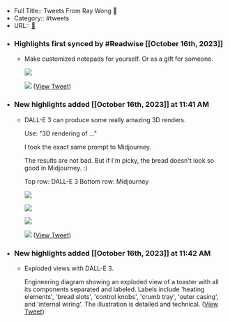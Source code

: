 - Full Title:: Tweets From Ray Wong 💯
- Category:: #tweets
- URL:: [🔗](https://twitter.com/prompt_mastery)
- ### Highlights first synced by #Readwise [[October 16th, 2023]]
    - Make customized notepads for yourself. Or as a gift for someone. 
      
      ![](https://pbs.twimg.com/media/F8hOcXEXIAABFy1.jpg) 
      
      ![](https://pbs.twimg.com/media/F8hOdozXIAAdsrP.jpg) ([View Tweet](https://twitter.com/prompt_mastery/status/1713705977403322699))
- ### New highlights added [[October 16th, 2023]] at 11:41 AM
    - DALL-E 3 can produce some really amazing 3D renders.
      
      Use: "3D rendering of ..." 
      
      I took the exact same prompt to Midjourney. 
      
      The results are not bad. But if I'm picky, the bread doesn't look so good in Midjourney. :)
      
      Top row: DALL-E 3
      Bottom row: Midjourney 
      
      ![](https://pbs.twimg.com/media/F8e-Fq0WEAAfldn.jpg) 
      
      ![](https://pbs.twimg.com/media/F8e-G8oX0AAVIgS.jpg) 
      
      ![](https://pbs.twimg.com/media/F8e_ELNXMAA4LWF.jpg) 
      
      ![](https://pbs.twimg.com/media/F8e_E0iWIAAKiNP.jpg) ([View Tweet](https://twitter.com/prompt_mastery/status/1713548373779693686))
- ### New highlights added [[October 16th, 2023]] at 11:42 AM
    - Exploded views with DALL-E 3.
      
      Engineering diagram showing an exploded view of a toaster with all its components separated and labeled. Labels include 'heating elements', 'bread slots', 'control knobs', 'crumb tray', 'outer casing', and 'internal wiring'. The illustration is detailed and technical. ([View Tweet](https://twitter.com/prompt_mastery/status/1710800373806440636))
